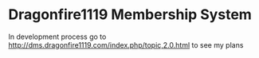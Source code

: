 Dragonfire1119 Membership System
=================================

In development process go to http://dms.dragonfire1119.com/index.php/topic,2.0.html to see my plans